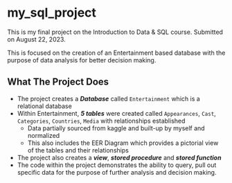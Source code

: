 # my_sql_project
This is my final project on the Introduction to Data &amp; SQL course. Submitted on August 22, 2023.

This is focused on the creation of an Entertainment based database with the purpose of data analysis for better decision making.

## What The Project Does
- The project creates a _**Database**_ called `Entertainment` which is a relational database
- Within Entertainment, _**5 tables**_ were created called `Appearances`, `Cast`, `Categories`, `Countries`, `Media` with relationships established
  - Data partially sourced from kaggle and built-up by myself and normalized
  - This also includes the EER Diagram which provides a pictorial view of the tables and their relationships
- The project also creates a _**view**_, _**stored procedure**_ and _**stored function**_
- The code within the project demonstrates the ability to query, pull out specific data for the purpose of further analysis and decision making.

